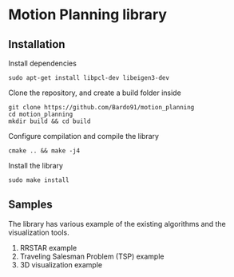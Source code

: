 # Motion Planning library

## Installation

Install dependencies
```
sudo apt-get install libpcl-dev libeigen3-dev
```

Clone the repository, and create a build folder inside

```
git clone https://github.com/Bardo91/motion_planning
cd motion_planning
mkdir build && cd build
```

Configure compilation and compile the library

```
cmake .. && make -j4
```

Install the library

```
sudo make install
```

## Samples

The library has various example of the existing algorithms and the visualization tools.

1. RRSTAR example
2. Traveling Salesman Problem (TSP) example
3. 3D visualization example
